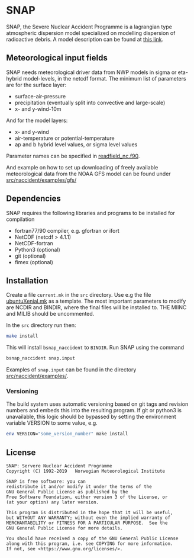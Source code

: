 # SNAP

SNAP, the Severe Nuclear Accident Programme is a lagrangian type
atmospheric dispersion model specialized on modelling dispersion
of radioactive debris. A model description can be found at 
[this link](https://drive.google.com/open?id=0B8SjSRklVkHkQXoxY1VQdE0wdnM).


## Meteorological input fields

SNAP needs meteorological driver data from NWP models in sigma or
eta-hybrid model-levels, in the netcdf format. The minimum
list of parameters are for the surface layer:

  * surface-air-pressure
  * precipitation (eventually split into convective and large-scale)
  * x- and y-wind-10m

And for the model layers:
  
  * x- and y-wind
  * air-temperature or potential-temperature
  * ap and b hybrid level values, or sigma level values

Parameter names can be specified in [readfield_nc.f90](src/common/readfield_nc.f90).

And example on how to set up downloading of freely available meteorological data 
from the NOAA GFS model can be found under [src/naccident/examples/gfs/](./src/naccident/examples/gfs/)


## Dependencies

SNAP requires the following libraries and programs to be installed for
compilation

 * fortran77/90 compiler, e.g. gfortran or ifort
 * NetCDF (netcdf > 4.1.1)
 * NetCDF-fortran
 * Python3 (optional)
 * git (optional)
 * fimex (optional)


## Installation

Create a file `current.mk` in the `src` directory. Use e.g the file
[ubuntuXenial.mk](src/ubuntuXenial.mk)
as a template. The most important parameters to modify are NCDIR and 
BINDIR, where the final files will be installed to.
THE MIINC and MILIB should be uncommented.

In the `src` directory run then:

```sh
make install
```

This will install `bsnap_naccident` to `BINDIR`. Run SNAP using
the command 

```sh
bsnap_naccident snap.input
```

Examples of `snap.input` can be found in the directory [src/naccident/examples/](src/naccident/examples).

### Versioning

The build system uses automatic versioning based on git tags and revision numbers and embeds this into the resulting program. If git or python3 is unavailable, this logic should be bypassed by setting the environment variable VERSION to some value, e.g.
```sh
env VERSION="some_version_number" make install
```


## License

```
SNAP: Servere Nuclear Accident Programme
Copyright (C) 1992-2019   Norwegian Meteorological Institute

SNAP is free software: you can 
redistribute it and/or modify it under the terms of the 
GNU General Public License as published by the 
Free Software Foundation, either version 3 of the License, or
(at your option) any later version.

This program is distributed in the hope that it will be useful,
but WITHOUT ANY WARRANTY; without even the implied warranty of
MERCHANTABILITY or FITNESS FOR A PARTICULAR PURPOSE.  See the
GNU General Public License for more details.

You should have received a copy of the GNU General Public License
along with this program, i.e. see COPYING for more information.
If not, see <https://www.gnu.org/licenses/>.
```
